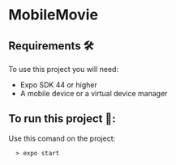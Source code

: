 # MobileMovie

## Requirements 🛠

To use this project you will need:
- Expo SDK 44 or higher
- A mobile device or a virtual device manager

## To run this project 🚀:

Use this comand on the project: 

```
  > expo start
```
